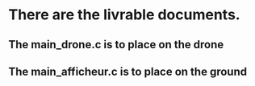 There are the livrable documents.
===
The main_drone.c is to place on the drone
------


The main_afficheur.c is to place on the ground
------

